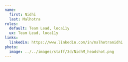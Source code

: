 ```yaml
---
name:
  first: Nidhi
  last: Malhotra
roles:
  default: Team Lead, loca11y
  ux: Team Lead, loca11y
links:
  linkedin: https://www.linkedin.com/in/malhotranidhi
photo:
  image: ../../images/staff/3d/NidhM_headshot.png
---
```

